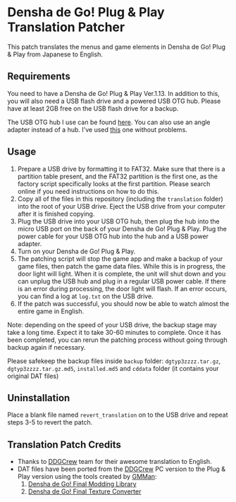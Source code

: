 Densha de Go! Plug & Play Translation Patcher
=======================================

This patch translates the menus and game elements in Densha de Go! Plug & Play from Japanese to English. 

Requirements
------------
You need to have a Densha de Go! Plug & Play Ver.1.13. In addition to this, you
will also need a USB flash drive and a powered USB OTG hub. Please have at
least 2GB free on the USB flash drive for a backup.

The USB OTG hub I use can be found [here](https://www.amazon.ca/gp/product/B07BDJN76M).
You can also use an angle adapter instead of a hub. I've used [this](https://www.amazon.es/dp/B07VRYLJKR) one without problems. 

Usage
-----

1. Prepare a USB drive by formatting it to FAT32. Make sure that there is a
   partition table present, and the FAT32 partition is the first one, as the
   factory script specifically looks at the first partition. Please search
   online if you need instructions on how to do this.
2. Copy all of the files in this repository (including the `translation` folder) into the root of your USB drive. Eject the USB
   drive from your computer after it is finished copying.
3. Plug the USB drive into your USB OTG hub, then plug the hub into the micro
   USB port on the back of your Densha de Go! Plug & Play. Plug the power
   cable for your USB OTG hub into the hub and a USB power adapter.
4. Turn on your Densha de Go! Plug & Play.
5. The patching script will stop the game app and make a backup of your game
   files, then patch the game data files. While this is in progress, the door light will light. When it is complete, the unit
   will shut down and you can unplug the USB hub and plug in a regular USB
   power cable. If there is an error during processing, the door light will
   flash. If an error occurs, you can find a log at `log.txt` on the USB drive.
6. If the patch was successful, you should now be able to watch almost the entire game in English.

Note: depending on the speed of your USB drive, the backup stage may take a
long time. Expect it to take 30-60 minutes to complete. Once it has been
completed, you can rerun the patching process without going through backup
again if necessary. 

Please safekeep the backup files inside `backup` folder: `dgtyp3zzzz.tar.gz`,
`dgtyp3zzzz.tar.gz.md5`, `installed.md5` and `cddata` folder (it contains your original DAT files)


Uninstallation
--------------
Place a blank file named `revert_translation` on to the USB drive and repeat steps 3-5 to
revert the patch.

Translation Patch Credits
--------------
- Thanks to [DDGCrew](https://sites.google.com/view/ddgcrew/games/densha-de-go-final) team for their awesome translation to English.
- DAT files have been ported from the [DDGCrew](https://sites.google.com/view/ddgcrew/games/densha-de-go-final) PC version to the Plug & Play version using the tools created by [GMMan](https://github.com/GMMan):
  1. [Densha de Go! Final Modding Library](https://github.com/GMMan/libdgf) 
  2. [Densha de Go! Final Texture Converter](https://github.com/GMMan/dgf-texture-convert)
